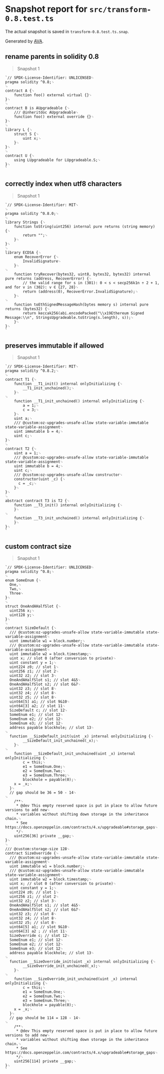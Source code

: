 # Snapshot report for `src/transform-0.8.test.ts`

The actual snapshot is saved in `transform-0.8.test.ts.snap`.

Generated by [AVA](https://avajs.dev).

## rename parents in solidity 0.8

> Snapshot 1

    `// SPDX-License-Identifier: UNLICENSED␊
    pragma solidity ^0.8;␊
    ␊
    contract A {␊
        function foo() external virtual {}␊
    }␊
    ␊
    contract B is AUpgradeable {␊
        /// @inheritdoc AUpgradeable␊
        function foo() external override {}␊
    }␊
    ␊
    library L {␊
        struct S {␊
            uint x;␊
        }␊
    }␊
    ␊
    contract U {␊
        using LUpgradeable for LUpgradeable.S;␊
    }␊
    `

## correctly index when utf8 characters

> Snapshot 1

    `// SPDX-License-Identifier: MIT␊
    ␊
    pragma solidity ^0.8.0;␊
    ␊
    library Strings {␊
        function toString(uint256) internal pure returns (string memory) {␊
            return "";␊
        }␊
    }␊
    ␊
    library ECDSA {␊
        enum RecoverError {␊
            InvalidSignature␊
        }␊
    ␊
        function tryRecover(bytes32, uint8, bytes32, bytes32) internal pure returns (address, RecoverError) {␊
            // the valid range for s in (301): 0 < s < secp256k1n ÷ 2 + 1, and for v in (302): v ∈ {27, 28}␊
            return (address(0), RecoverError.InvalidSignature);␊
        }␊
    ␊
        function toEthSignedMessageHash(bytes memory s) internal pure returns (bytes32) {␊
            return keccak256(abi.encodePacked("\\x19Ethereum Signed Message:\\n", StringsUpgradeable.toString(s.length), s));␊
        }␊
    }␊
    `

## preserves immutable if allowed

> Snapshot 1

    `// SPDX-License-Identifier: MIT␊
    pragma solidity ^0.8.2;␊
    ␊
    contract T1 {␊
        function __T1_init() internal onlyInitializing {␊
            __T1_init_unchained();␊
        }␊
    ␊
        function __T1_init_unchained() internal onlyInitializing {␊
            a = 1;␊
            c = 3;␊
        }␊
        uint a;␊
        /// @custom:oz-upgrades-unsafe-allow state-variable-immutable state-variable-assignment␊
        uint immutable b = 4;␊
        uint c;␊
    }␊
    ␊
    contract T2 {␊
        uint a = 1;␊
        /// @custom:oz-upgrades-unsafe-allow state-variable-immutable state-variable-assignment␊
        uint immutable b = 4;␊
        uint c;␊
        /// @custom:oz-upgrades-unsafe-allow constructor␊
        constructor(uint _c) {␊
          c = _c;␊
        }␊
    }␊
    ␊
    abstract contract T3 is T2 {␊
        function __T3_init() internal onlyInitializing {␊
        }␊
    ␊
        function __T3_init_unchained() internal onlyInitializing {␊
        }␊
    }␊
    `

## custom contract size

> Snapshot 1

    `// SPDX-License-Identifier: UNLICENSED␊
    pragma solidity ^0.8;␊
    ␊
    enum SomeEnum {␊
      One,␊
      Two,␊
      Three␊
    }␊
    ␊
    struct OneAndAHalfSlot {␊
      uint256 x;␊
      uint128 y;␊
    }␊
    ␊
    contract SizeDefault {␊
      /// @custom:oz-upgrades-unsafe-allow state-variable-immutable state-variable-assignment␊
      uint immutable w1 = block.number;␊
      /// @custom:oz-upgrades-unsafe-allow state-variable-immutable state-variable-assignment␊
      uint immutable w2 = block.timestamp;␊
      uint x; // slot 0 (after conversion to private)␊
      uint constant y = 1;␊
      uint224 z0; // slot 1␊
      uint256 z1; // slot 2␊
      uint32 z2; // slot 3␊
      OneAndAHalfSlot s1; // slot 4&5␊
      OneAndAHalfSlot s2; // slot 6&7␊
      uint32 z3; // slot 8␊
      uint32 z4; // slot 8␊
      uint32 z5; // slot 8␊
      uint64[5] a1; // slot 9&10␊
      uint64[3] a2; // slot 11␊
      SizeDefault c; // slot 12␊
      SomeEnum e1; // slot 12␊
      SomeEnum e2; // slot 12␊
      SomeEnum e3; // slot 12␊
      address payable blockhole; // slot 13␊
    ␊
      function __SizeDefault_init(uint _x) internal onlyInitializing {␊
            __SizeDefault_init_unchained(_x);␊
        }␊
    ␊
        function __SizeDefault_init_unchained(uint _x) internal onlyInitializing {␊
            c = this;␊
            e1 = SomeEnum.One;␊
            e2 = SomeEnum.Two;␊
            e3 = SomeEnum.Three;␊
            blockhole = payable(0);␊
        x = _x;␊
      }␊
      // gap should be 36 = 50 - 14␊
    ␊
        /**␊
         * @dev This empty reserved space is put in place to allow future versions to add new␊
         * variables without shifting down storage in the inheritance chain.␊
         * See https://docs.openzeppelin.com/contracts/4.x/upgradeable#storage_gaps␊
         */␊
        uint256[36] private __gap;␊
    }␊
    ␊
    /// @custom:storage-size 128␊
    contract SizeOverride {␊
      /// @custom:oz-upgrades-unsafe-allow state-variable-immutable state-variable-assignment␊
      uint immutable w1 = block.number;␊
      /// @custom:oz-upgrades-unsafe-allow state-variable-immutable  state-variable-assignment␊
      uint immutable w2 = block.timestamp;␊
      uint x; // slot 0 (after conversion to private)␊
      uint constant y = 1;␊
      uint224 z0; // slot 1␊
      uint256 z1; // slot 2␊
      uint32 z2; // slot 3␊
      OneAndAHalfSlot s1; // slot 4&5␊
      OneAndAHalfSlot s2; // slot 6&7␊
      uint32 z3; // slot 8␊
      uint32 z4; // slot 8␊
      uint32 z5; // slot 8␊
      uint64[5] a1; // slot 9&10␊
      uint64[3] a2 ; // slot 11␊
      SizeOverride c; // slot 12␊
      SomeEnum e1; // slot 12␊
      SomeEnum e2; // slot 12␊
      SomeEnum e3; // slot 12␊
      address payable blockhole; // slot 13␊
    ␊
      function __SizeOverride_init(uint _x) internal onlyInitializing {␊
            __SizeOverride_init_unchained(_x);␊
        }␊
    ␊
        function __SizeOverride_init_unchained(uint _x) internal onlyInitializing {␊
            c = this;␊
            e1 = SomeEnum.One;␊
            e2 = SomeEnum.Two;␊
            e3 = SomeEnum.Three;␊
            blockhole = payable(0);␊
        x = _x;␊
      }␊
      // gap should be 114 = 128 - 14␊
    ␊
        /**␊
         * @dev This empty reserved space is put in place to allow future versions to add new␊
         * variables without shifting down storage in the inheritance chain.␊
         * See https://docs.openzeppelin.com/contracts/4.x/upgradeable#storage_gaps␊
         */␊
        uint256[114] private __gap;␊
    }␊
    `
